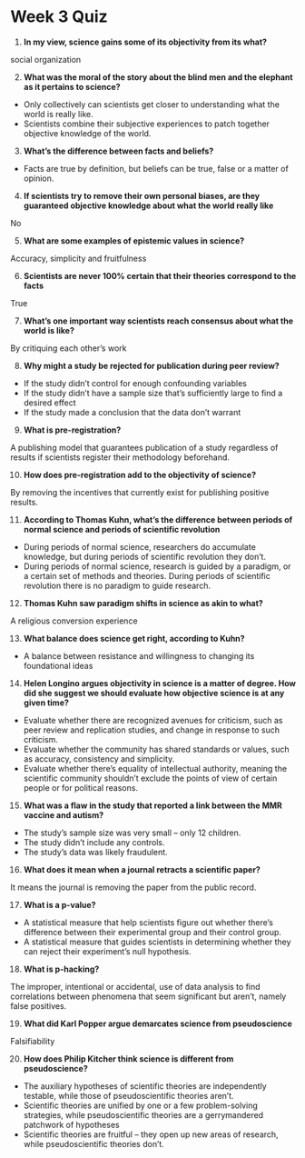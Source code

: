 # Week 3 Quiz

1. **In my view, science gains some of its objectivity from its what?**

social organization

2. **What was the moral of the story about the blind men and the elephant as it pertains to science?**

- Only collectively can scientists get closer to understanding what the world is really like. 
- Scientists combine their subjective experiences to patch together objective knowledge of the world. 

3. **What’s the difference between facts and beliefs?**

- Facts are true by definition, but beliefs can be true, false or a matter of opinion.   

4. **If scientists try to remove their own personal biases, are they guaranteed objective knowledge about what the world really like**

No

5. **What are some examples of epistemic values in science?**

Accuracy, simplicity and fruitfulness  

6. **Scientists are never 100% certain that their theories correspond to the facts**

True

7. **What’s one important way scientists reach consensus about what the world is like?**

By critiquing each other’s work

8. **Why might a study be rejected for publication during peer review?**

- If the study didn’t control for enough confounding variables 
- If the study didn’t have a sample size that’s sufficiently large to find a desired effect 
- If the study made a conclusion that the data don’t warrant 

9. **What is pre-registration?**

A publishing model that guarantees publication of a study regardless of  results if scientists register their methodology beforehand. 

10. **How does pre-registration add to the objectivity of science?**

By removing the incentives that currently exist for publishing positive results. 

11. **According to Thomas Kuhn, what’s the difference between periods of normal science and periods of scientific revolution**
 
- During periods of normal science, researchers do accumulate knowledge,  but during periods of scientific revolution they don’t.
- During periods of normal science, research is guided by a paradigm, or a  certain set of methods and theories. During periods of scientific  revolution there is no paradigm to guide research.  

12. **Thomas Kuhn saw paradigm shifts in science as akin to what?**

A religious conversion experience

13. **What balance does science get right, according to Kuhn?**

- A balance between resistance and willingness to changing its foundational ideas 

14. **Helen Longino argues objectivity in science is a matter of degree. How did she suggest we should evaluate how objective science is at any given time?**

- Evaluate whether there are recognized avenues for criticism, such as  peer review and replication studies, and change in response to such  criticism.
- Evaluate whether the community has shared standards or values, such as accuracy, consistency and simplicity.
- Evaluate whether there’s equality of intellectual authority, meaning  the scientific community shouldn’t exclude the points of view of certain  people or for political reasons. 

15. **What was a flaw in the study that reported a link between the MMR vaccine and autism?**

- The study’s sample size was very small – only 12 children. 
- The study didn’t include any controls. 
- The study’s data was likely fraudulent. 

16. **What does it mean when a journal retracts a scientific paper?**

It means the journal is removing the paper from the public record.  

17. **What is a p-value?**

- A statistical measure that help scientists figure out whether there’s difference between their experimental group and their control group.  
- A statistical measure that guides scientists in determining whether they can reject their experiment’s null hypothesis. 

18. **What is p-hacking?**

The improper, intentional or accidental, use of data analysis to find correlations between phenomena that seem significant but aren’t, namely false positives. 

19. **What did Karl Popper argue demarcates science from pseudoscience**

Falsifiability

20. **How does Philip Kitcher think science is different from pseudoscience?**

- The auxiliary hypotheses of scientific theories are independently testable, while those of pseudoscientific theories aren’t. 
- Scientific theories are unified by one or a few problem-solving  strategies, while pseudoscientific theories are a gerrymandered  patchwork of hypotheses
- Scientific theories are fruitful – they open up new areas of research, while pseudoscientific theories don’t.  

